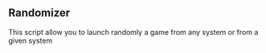 ## Randomizer

This script allow you to launch randomly a game from any system or from a given system
